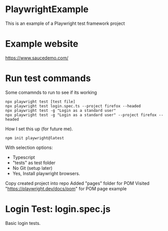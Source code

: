 # PlaywrightExample
This is an example of a Playwright test framework project

# Example website
https://www.saucedemo.com/

# Run test commands
Some comamnds to run to see if its working
```
npx playwright test [test file]
npx playwright test login.spec.ts --project firefox --headed
npx playwright test -g "Login as a standard user"
npx playwright test -g "Login as a standard user" --project firefox --headed
```
How I set this up (for future me).
```
npm init playwright@latest
```
With selection options:
-   Typescript
-   "tests" as test folder
-   No Git (setup later)
-   Yes, Install playwright browsers.

Copy created project into repo
Added "pages" folder for POM
Visited "https://playwright.dev/docs/pom" for POM page example


# Login Test: login.spec.js
Basic login tests.

